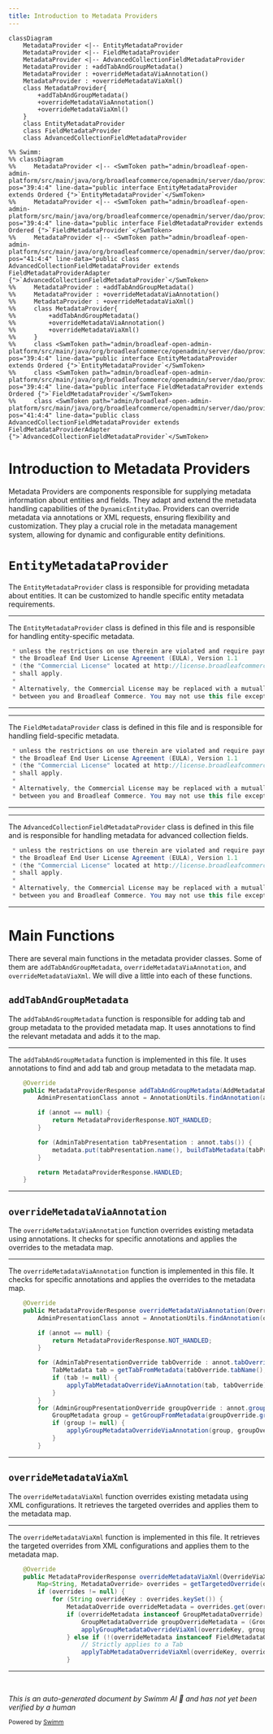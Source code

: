 ```yaml
---
title: Introduction to Metadata Providers
---
```

```mermaid
classDiagram
    MetadataProvider <|-- EntityMetadataProvider
    MetadataProvider <|-- FieldMetadataProvider
    MetadataProvider <|-- AdvancedCollectionFieldMetadataProvider
    MetadataProvider : +addTabAndGroupMetadata()
    MetadataProvider : +overrideMetadataViaAnnotation()
    MetadataProvider : +overrideMetadataViaXml()
    class MetadataProvider{
        +addTabAndGroupMetadata()
        +overrideMetadataViaAnnotation()
        +overrideMetadataViaXml()
    }
    class EntityMetadataProvider
    class FieldMetadataProvider
    class AdvancedCollectionFieldMetadataProvider

%% Swimm:
%% classDiagram
%%     MetadataProvider <|-- <SwmToken path="admin/broadleaf-open-admin-platform/src/main/java/org/broadleafcommerce/openadmin/server/dao/provider/metadata/EntityMetadataProvider.java" pos="39:4:4" line-data="public interface EntityMetadataProvider extends Ordered {">`EntityMetadataProvider`</SwmToken>
%%     MetadataProvider <|-- <SwmToken path="admin/broadleaf-open-admin-platform/src/main/java/org/broadleafcommerce/openadmin/server/dao/provider/metadata/FieldMetadataProvider.java" pos="39:4:4" line-data="public interface FieldMetadataProvider extends Ordered {">`FieldMetadataProvider`</SwmToken>
%%     MetadataProvider <|-- <SwmToken path="admin/broadleaf-open-admin-platform/src/main/java/org/broadleafcommerce/openadmin/server/dao/provider/metadata/AdvancedCollectionFieldMetadataProvider.java" pos="41:4:4" line-data="public class AdvancedCollectionFieldMetadataProvider extends FieldMetadataProviderAdapter {">`AdvancedCollectionFieldMetadataProvider`</SwmToken>
%%     MetadataProvider : +addTabAndGroupMetadata()
%%     MetadataProvider : +overrideMetadataViaAnnotation()
%%     MetadataProvider : +overrideMetadataViaXml()
%%     class MetadataProvider{
%%         +addTabAndGroupMetadata()
%%         +overrideMetadataViaAnnotation()
%%         +overrideMetadataViaXml()
%%     }
%%     class <SwmToken path="admin/broadleaf-open-admin-platform/src/main/java/org/broadleafcommerce/openadmin/server/dao/provider/metadata/EntityMetadataProvider.java" pos="39:4:4" line-data="public interface EntityMetadataProvider extends Ordered {">`EntityMetadataProvider`</SwmToken>
%%     class <SwmToken path="admin/broadleaf-open-admin-platform/src/main/java/org/broadleafcommerce/openadmin/server/dao/provider/metadata/FieldMetadataProvider.java" pos="39:4:4" line-data="public interface FieldMetadataProvider extends Ordered {">`FieldMetadataProvider`</SwmToken>
%%     class <SwmToken path="admin/broadleaf-open-admin-platform/src/main/java/org/broadleafcommerce/openadmin/server/dao/provider/metadata/AdvancedCollectionFieldMetadataProvider.java" pos="41:4:4" line-data="public class AdvancedCollectionFieldMetadataProvider extends FieldMetadataProviderAdapter {">`AdvancedCollectionFieldMetadataProvider`</SwmToken>
```

# Introduction to Metadata Providers

Metadata Providers are components responsible for supplying metadata information about entities and fields. They adapt and extend the metadata handling capabilities of the `DynamicEntityDao`. Providers can override metadata via annotations or XML requests, ensuring flexibility and customization. They play a crucial role in the metadata management system, allowing for dynamic and configurable entity definitions.

# <SwmToken path="admin/broadleaf-open-admin-platform/src/main/java/org/broadleafcommerce/openadmin/server/dao/provider/metadata/EntityMetadataProvider.java" pos="39:4:4" line-data="public interface EntityMetadataProvider extends Ordered {">`EntityMetadataProvider`</SwmToken>

The <SwmToken path="admin/broadleaf-open-admin-platform/src/main/java/org/broadleafcommerce/openadmin/server/dao/provider/metadata/EntityMetadataProvider.java" pos="39:4:4" line-data="public interface EntityMetadataProvider extends Ordered {">`EntityMetadataProvider`</SwmToken> class is responsible for providing metadata about entities. It can be customized to handle specific entity metadata requirements.

<SwmSnippet path="/admin/broadleaf-open-admin-platform/src/main/java/org/broadleafcommerce/openadmin/server/dao/provider/metadata/EntityMetadataProvider.java" line="9">

---

The <SwmToken path="admin/broadleaf-open-admin-platform/src/main/java/org/broadleafcommerce/openadmin/server/dao/provider/metadata/EntityMetadataProvider.java" pos="39:4:4" line-data="public interface EntityMetadataProvider extends Ordered {">`EntityMetadataProvider`</SwmToken> class is defined in this file and is responsible for handling entity-specific metadata.

```java
 * unless the restrictions on use therein are violated and require payment to Broadleaf in which case
 * the Broadleaf End User License Agreement (EULA), Version 1.1
 * (the "Commercial License" located at http://license.broadleafcommerce.org/commercial_license-1.1.txt)
 * shall apply.
 * 
 * Alternatively, the Commercial License may be replaced with a mutually agreed upon license (the "Custom License")
 * between you and Broadleaf Commerce. You may not use this file except in compliance with the applicable license.
```

---

</SwmSnippet>

<SwmSnippet path="/admin/broadleaf-open-admin-platform/src/main/java/org/broadleafcommerce/openadmin/server/dao/provider/metadata/FieldMetadataProvider.java" line="9">

---

The <SwmToken path="admin/broadleaf-open-admin-platform/src/main/java/org/broadleafcommerce/openadmin/server/dao/provider/metadata/FieldMetadataProvider.java" pos="39:4:4" line-data="public interface FieldMetadataProvider extends Ordered {">`FieldMetadataProvider`</SwmToken> class is defined in this file and is responsible for handling field-specific metadata.

```java
 * unless the restrictions on use therein are violated and require payment to Broadleaf in which case
 * the Broadleaf End User License Agreement (EULA), Version 1.1
 * (the "Commercial License" located at http://license.broadleafcommerce.org/commercial_license-1.1.txt)
 * shall apply.
 * 
 * Alternatively, the Commercial License may be replaced with a mutually agreed upon license (the "Custom License")
 * between you and Broadleaf Commerce. You may not use this file except in compliance with the applicable license.
```

---

</SwmSnippet>

<SwmSnippet path="/admin/broadleaf-open-admin-platform/src/main/java/org/broadleafcommerce/openadmin/server/dao/provider/metadata/AdvancedCollectionFieldMetadataProvider.java" line="9">

---

The <SwmToken path="admin/broadleaf-open-admin-platform/src/main/java/org/broadleafcommerce/openadmin/server/dao/provider/metadata/AdvancedCollectionFieldMetadataProvider.java" pos="41:4:4" line-data="public class AdvancedCollectionFieldMetadataProvider extends FieldMetadataProviderAdapter {">`AdvancedCollectionFieldMetadataProvider`</SwmToken> class is defined in this file and is responsible for handling metadata for advanced collection fields.

```java
 * unless the restrictions on use therein are violated and require payment to Broadleaf in which case
 * the Broadleaf End User License Agreement (EULA), Version 1.1
 * (the "Commercial License" located at http://license.broadleafcommerce.org/commercial_license-1.1.txt)
 * shall apply.
 * 
 * Alternatively, the Commercial License may be replaced with a mutually agreed upon license (the "Custom License")
 * between you and Broadleaf Commerce. You may not use this file except in compliance with the applicable license.
```

---

</SwmSnippet>

# Main Functions

There are several main functions in the metadata provider classes. Some of them are <SwmToken path="admin/broadleaf-open-admin-platform/src/main/java/org/broadleafcommerce/openadmin/server/dao/provider/metadata/BasicEntityMetadataProvider.java" pos="59:5:5" line-data="    public MetadataProviderResponse addTabAndGroupMetadata(AddMetadataRequest addMetadataRequest, Map&lt;String, TabMetadata&gt; metadata) {">`addTabAndGroupMetadata`</SwmToken>, <SwmToken path="admin/broadleaf-open-admin-platform/src/main/java/org/broadleafcommerce/openadmin/server/dao/provider/metadata/BasicEntityMetadataProvider.java" pos="74:5:5" line-data="    public MetadataProviderResponse overrideMetadataViaAnnotation(OverrideViaAnnotationRequest overrideViaAnnotationRequest, Map&lt;String, TabMetadata&gt; metadata) {">`overrideMetadataViaAnnotation`</SwmToken>, and <SwmToken path="admin/broadleaf-open-admin-platform/src/main/java/org/broadleafcommerce/openadmin/server/dao/provider/metadata/BasicEntityMetadataProvider.java" pos="98:5:5" line-data="    public MetadataProviderResponse overrideMetadataViaXml(OverrideViaXmlRequest overrideViaXmlRequest, Map&lt;String, TabMetadata&gt; metadata) {">`overrideMetadataViaXml`</SwmToken>. We will dive a little into each of these functions.

## <SwmToken path="admin/broadleaf-open-admin-platform/src/main/java/org/broadleafcommerce/openadmin/server/dao/provider/metadata/BasicEntityMetadataProvider.java" pos="59:5:5" line-data="    public MetadataProviderResponse addTabAndGroupMetadata(AddMetadataRequest addMetadataRequest, Map&lt;String, TabMetadata&gt; metadata) {">`addTabAndGroupMetadata`</SwmToken>

The <SwmToken path="admin/broadleaf-open-admin-platform/src/main/java/org/broadleafcommerce/openadmin/server/dao/provider/metadata/BasicEntityMetadataProvider.java" pos="59:5:5" line-data="    public MetadataProviderResponse addTabAndGroupMetadata(AddMetadataRequest addMetadataRequest, Map&lt;String, TabMetadata&gt; metadata) {">`addTabAndGroupMetadata`</SwmToken> function is responsible for adding tab and group metadata to the provided metadata map. It uses annotations to find the relevant metadata and adds it to the map.

<SwmSnippet path="/admin/broadleaf-open-admin-platform/src/main/java/org/broadleafcommerce/openadmin/server/dao/provider/metadata/BasicEntityMetadataProvider.java" line="58">

---

The <SwmToken path="admin/broadleaf-open-admin-platform/src/main/java/org/broadleafcommerce/openadmin/server/dao/provider/metadata/BasicEntityMetadataProvider.java" pos="59:5:5" line-data="    public MetadataProviderResponse addTabAndGroupMetadata(AddMetadataRequest addMetadataRequest, Map&lt;String, TabMetadata&gt; metadata) {">`addTabAndGroupMetadata`</SwmToken> function is implemented in this file. It uses annotations to find and add tab and group metadata to the metadata map.

```java
    @Override
    public MetadataProviderResponse addTabAndGroupMetadata(AddMetadataRequest addMetadataRequest, Map<String, TabMetadata> metadata) {
        AdminPresentationClass annot = AnnotationUtils.findAnnotation(addMetadataRequest.getTargetClass(), AdminPresentationClass.class);

        if (annot == null) {
            return MetadataProviderResponse.NOT_HANDLED;
        }

        for (AdminTabPresentation tabPresentation : annot.tabs()) {
            metadata.put(tabPresentation.name(), buildTabMetadata(tabPresentation, addMetadataRequest.getTargetClass(), metadata));
        }

        return MetadataProviderResponse.HANDLED;
    }
```

---

</SwmSnippet>

## <SwmToken path="admin/broadleaf-open-admin-platform/src/main/java/org/broadleafcommerce/openadmin/server/dao/provider/metadata/BasicEntityMetadataProvider.java" pos="74:5:5" line-data="    public MetadataProviderResponse overrideMetadataViaAnnotation(OverrideViaAnnotationRequest overrideViaAnnotationRequest, Map&lt;String, TabMetadata&gt; metadata) {">`overrideMetadataViaAnnotation`</SwmToken>

The <SwmToken path="admin/broadleaf-open-admin-platform/src/main/java/org/broadleafcommerce/openadmin/server/dao/provider/metadata/BasicEntityMetadataProvider.java" pos="74:5:5" line-data="    public MetadataProviderResponse overrideMetadataViaAnnotation(OverrideViaAnnotationRequest overrideViaAnnotationRequest, Map&lt;String, TabMetadata&gt; metadata) {">`overrideMetadataViaAnnotation`</SwmToken> function overrides existing metadata using annotations. It checks for specific annotations and applies the overrides to the metadata map.

<SwmSnippet path="/admin/broadleaf-open-admin-platform/src/main/java/org/broadleafcommerce/openadmin/server/dao/provider/metadata/BasicEntityMetadataProvider.java" line="73">

---

The <SwmToken path="admin/broadleaf-open-admin-platform/src/main/java/org/broadleafcommerce/openadmin/server/dao/provider/metadata/BasicEntityMetadataProvider.java" pos="74:5:5" line-data="    public MetadataProviderResponse overrideMetadataViaAnnotation(OverrideViaAnnotationRequest overrideViaAnnotationRequest, Map&lt;String, TabMetadata&gt; metadata) {">`overrideMetadataViaAnnotation`</SwmToken> function is implemented in this file. It checks for specific annotations and applies the overrides to the metadata map.

```java
    @Override
    public MetadataProviderResponse overrideMetadataViaAnnotation(OverrideViaAnnotationRequest overrideViaAnnotationRequest, Map<String, TabMetadata> metadata) {
        AdminPresentationClass annot = AnnotationUtils.findAnnotation(overrideViaAnnotationRequest.getRequestedEntity(), AdminPresentationClass.class);

        if (annot == null) {
            return MetadataProviderResponse.NOT_HANDLED;
        }

        for (AdminTabPresentationOverride tabOverride : annot.tabOverrides()) {
            TabMetadata tab = getTabFromMetadata(tabOverride.tabName(), metadata);
            if (tab != null) {
                applyTabMetadataOverrideViaAnnotation(tab, tabOverride);
            }
        }
        for (AdminGroupPresentationOverride groupOverride : annot.groupOverrides()) {
            GroupMetadata group = getGroupFromMetadata(groupOverride.groupName(), metadata);
            if (group != null) {
                applyGroupMetadataOverrideViaAnnotation(group, groupOverride);
            }
        }
```

---

</SwmSnippet>

## <SwmToken path="admin/broadleaf-open-admin-platform/src/main/java/org/broadleafcommerce/openadmin/server/dao/provider/metadata/BasicEntityMetadataProvider.java" pos="98:5:5" line-data="    public MetadataProviderResponse overrideMetadataViaXml(OverrideViaXmlRequest overrideViaXmlRequest, Map&lt;String, TabMetadata&gt; metadata) {">`overrideMetadataViaXml`</SwmToken>

The <SwmToken path="admin/broadleaf-open-admin-platform/src/main/java/org/broadleafcommerce/openadmin/server/dao/provider/metadata/BasicEntityMetadataProvider.java" pos="98:5:5" line-data="    public MetadataProviderResponse overrideMetadataViaXml(OverrideViaXmlRequest overrideViaXmlRequest, Map&lt;String, TabMetadata&gt; metadata) {">`overrideMetadataViaXml`</SwmToken> function overrides existing metadata using XML configurations. It retrieves the targeted overrides and applies them to the metadata map.

<SwmSnippet path="/admin/broadleaf-open-admin-platform/src/main/java/org/broadleafcommerce/openadmin/server/dao/provider/metadata/BasicEntityMetadataProvider.java" line="97">

---

The <SwmToken path="admin/broadleaf-open-admin-platform/src/main/java/org/broadleafcommerce/openadmin/server/dao/provider/metadata/BasicEntityMetadataProvider.java" pos="98:5:5" line-data="    public MetadataProviderResponse overrideMetadataViaXml(OverrideViaXmlRequest overrideViaXmlRequest, Map&lt;String, TabMetadata&gt; metadata) {">`overrideMetadataViaXml`</SwmToken> function is implemented in this file. It retrieves the targeted overrides from XML configurations and applies them to the metadata map.

```java
    @Override
    public MetadataProviderResponse overrideMetadataViaXml(OverrideViaXmlRequest overrideViaXmlRequest, Map<String, TabMetadata> metadata) {
        Map<String, MetadataOverride> overrides = getTargetedOverride(overrideViaXmlRequest.getDynamicEntityDao(), overrideViaXmlRequest.getRequestedConfigKey(), overrideViaXmlRequest.getRequestedCeilingEntity());
        if (overrides != null) {
            for (String overrideKey : overrides.keySet()) {
                MetadataOverride overrideMetadata = overrides.get(overrideKey);
                if (overrideMetadata instanceof GroupMetadataOverride) {
                    GroupMetadataOverride groupOverrideMetadata = (GroupMetadataOverride) overrideMetadata;
                    applyGroupMetadataOverrideViaXml(overrideKey, groupOverrideMetadata, metadata);
                } else if (!(overrideMetadata instanceof FieldMetadataOverride)) {
                    // Strictly applies to a Tab
                    applyTabMetadataOverrideViaXml(overrideKey, overrideMetadata, metadata);
                }
```

---

</SwmSnippet>

&nbsp;

*This is an auto-generated document by Swimm AI 🌊 and has not yet been verified by a human*

<SwmMeta version="3.0.0" repo-id="Z2l0aHViJTNBJTNBQnJvYWRsZWFmQ29tbWVyY2UtZGVtby1uZXclM0ElM0FTd2ltbS1EZW1v" repo-name="BroadleafCommerce-demo-new" doc-type="overview"><sup>Powered by [Swimm](/)</sup></SwmMeta>
